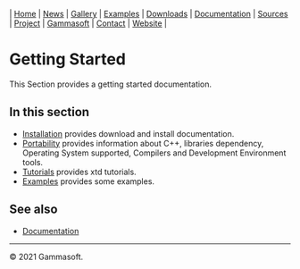 | [Home](home.md) | [News](news.md) | [Gallery](gallery.md) | [Examples](examples.md) | [Downloads](downloads.md) | [Documentation](documentation.md) | [Sources](https://github.com/gammasoft71/xtd) | [Project](https://sourceforge.net/projects/xtdpro/) | [Gammasoft](gammasoft.md)  | [Contact](contact.md) | [Website](https://gammasoft71.wixsite.com/xtdpro) |

# Getting Started

This Section provides a getting started documentation.

## In this section

* [Installation](downloads.md) provides download and install documentation.
* [Portability](portability.md) provides information about C++, libraries dependency, Operating System supported, Compilers and Development Environment tools.
* [Tutorials](tutorials.md) provides xtd tutorials.
* [Examples](../examples/README.md) provides some examples.

## See also

* [Documentation](documentation.md)

______________________________________________________________________________________________

© 2021 Gammasoft.
